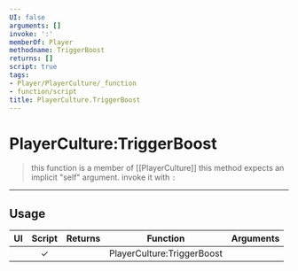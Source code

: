 ```yaml
---
UI: false
arguments: []
invoke: ':'
memberOf: Player
methodname: TriggerBoost
returns: []
script: true
tags:
- Player/PlayerCulture/_function
- function/script
title: PlayerCulture.TriggerBoost
---
```

# PlayerCulture:TriggerBoost
> this function is a member of [[PlayerCulture]]
> this method expects an implicit "self" argument. invoke it with `:`
-----
## Usage
|  UI | Script | Returns | Function | Arguments |
|:---:|:------:|-------:|:--------:|:---------|
| |✓||PlayerCulture:TriggerBoost||
